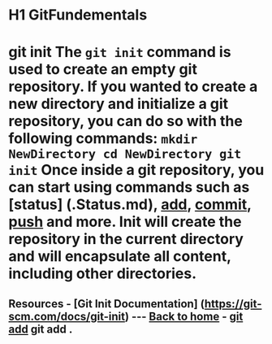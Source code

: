 # H1 GitFundementals
# git init The `git init` command is used to create an empty git repository. If you wanted to create a new directory and initialize a git repository, you can do so with the following commands: ``` mkdir NewDirectory cd NewDirectory git init ``` Once inside a git repository, you can start using commands such as [status] (.Status.md), [add](./Add.md), [commit](./Commit.md), [push](./push.md) and more. Init will create the repository in the current directory and will encapsulate all content, including other directories.
## Resources - [Git Init Documentation] (https://git-scm.com/docs/git-init) --- [Back to home](../README.md) - [git add](./Commands/Add.md) git add .

